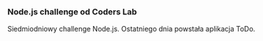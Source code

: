 ###  Node.js challenge od Coders Lab

Siedmiodniowy challenge Node.js. Ostatniego dnia powstała aplikacja ToDo.
